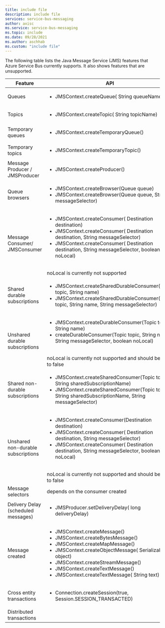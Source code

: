 ```yaml
---
title: include file
description: include file
services: service-bus-messaging
author: axisc
ms.service: service-bus-messaging
ms.topic: include
ms.date: 09/28/2021
ms.author: aschhab
ms.custom: "include file"
---
```


The following table lists the Java Message Service (JMS) features that Azure Service Bus currently supports. It also shows features that are unsupported.


| Feature | API |Status |
|---|---|---|
| Queues   | <ul> <li> JMSContext.createQueue( String queueName) </li> </ul>| **Supported** |
| Topics   | <ul> <li> JMSContext.createTopic( String topicName) </li> </ul>| **Supported** |
| Temporary queues |<ul> <li> JMSContext.createTemporaryQueue() </li> </ul>| **Supported** |
| Temporary topics |<ul> <li> JMSContext.createTemporaryTopic() </li> </ul>| **Supported** |
| Message Producer /<br/> JMSProducer |<ul> <li> JMSContext.createProducer() </li> </ul>| **Supported** |
| Queue browsers |<ul> <li> JMSContext.createBrowser(Queue queue) </li> <li> JMSContext.createBrowser(Queue queue, String messageSelector) </li> </ul> | **Supported** |
| Message Consumer/ <br/> JMSConsumer | <ul> <li> JMSContext.createConsumer( Destination destination) </li> <li> JMSContext.createConsumer( Destination destination, String messageSelector) </li> <li> JMSContext.createConsumer( Destination destination, String messageSelector, boolean noLocal)</li> </ul>  <br/> noLocal is currently not supported | **Supported** |
| Shared durable subscriptions | <ul> <li> JMSContext.createSharedDurableConsumer(Topic topic, String name) </li> <li> JMSContext.createSharedDurableConsumer(Topic topic, String name, String messageSelector) </li> </ul>| **Supported**|
| Unshared durable subscriptions | <ul> <li> JMSContext.createDurableConsumer(Topic topic, String name) </li> <li> createDurableConsumer(Topic topic, String name, String messageSelector, boolean noLocal) </li> </ul> <br/> noLocal is currently not supported and should be set to false | **Supported** |
| Shared non-durable subscriptions |<ul> <li> JMSContext.createSharedConsumer(Topic topic, String sharedSubscriptionName) </li> <li> JMSContext.createSharedConsumer(Topic topic, String sharedSubscriptionName, String messageSelector) </li> </ul> | **Supported** |
| Unshared non-durable subscriptions |<ul> <li> JMSContext.createConsumer(Destination destination) </li> <li> JMSContext.createConsumer( Destination destination, String messageSelector) </li> <li> JMSContext.createConsumer( Destination destination, String messageSelector, boolean noLocal) </li> </ul> <br/> noLocal is currently not supported and should be set to false | **Supported** |
| Message selectors | depends on the consumer created | **Supported** |
| Delivery Delay (scheduled messages) | <ul> <li> JMSProducer.setDeliveryDelay( long deliveryDelay) </li> </ul>|**Supported**|
| Message created |<ul> <li> JMSContext.createMessage() </li> <li> JMSContext.createBytesMessage() </li> <li> JMSContext.createMapMessage() </li> <li> JMSContext.createObjectMessage( Serializable object) </li> <li> JMSContext.createStreamMessage() </li> <li> JMSContext.createTextMessage() </li> <li> JMSContext.createTextMessage( String text) </li> </ul>| **Supported** |
| Cross entity transactions |<ul> <li> Connection.createSession(true, Session.SESSION_TRANSACTED) </li> </ul> | **Supported** |
| Distributed transactions || Not supported |
